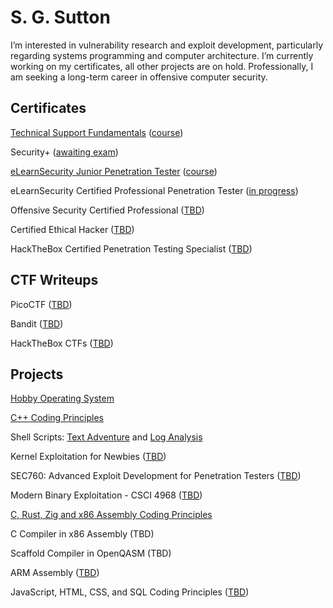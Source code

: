 <h1>S. G. Sutton</h1>
I’m interested in vulnerability research and exploit development, particularly regarding systems programming and computer architecture. I’m currently working on my certificates, all other projects are on hold. Professionally, I am seeking a long-term career in offensive computer security.
<h2>Certificates</h2>

[Technical Support Fundamentals](https://www.coursera.org/account/accomplishments/certificate/JPGQ3YYJJAWB) ([course](https://www.coursera.org/learn/technical-support-fundamentals))

Security+ ([awaiting exam](https://www.comptia.org/certifications/security))

[eLearnSecurity Junior Penetration Tester](https://certs.ine.com/3f7da421-6aa8-4def-a840-96057bbbaba4) ([course](https://ine.com/learning/certifications/internal/elearnsecurity-junior-penetration-tester-cert))

eLearnSecurity Certified Professional Penetration Tester ([in progress](https://ine.com/learning/certifications/internal/elearnsecurity-certified-professional-penetration-tester))

Offensive Security Certified Professional ([TBD](https://www.offsec.com/courses/pen-200/))

Certified Ethical Hacker ([TBD](https://www.eccouncil.org/train-certify/certified-ethical-hacker-ceh/))

HackTheBox Certified Penetration Testing Specialist ([TBD](https://academy.hackthebox.com/preview/certifications/htb-certified-penetration-testing-specialist/certification-steps))
<h2>CTF Writeups</h2>

PicoCTF ([TBD](https://picoctf.org/))

Bandit ([TBD](https://overthewire.org/wargames/bandit/))

HackTheBox CTFs ([TBD](https://app.hackthebox.com/home))
<h2>Projects</h2>

[Hobby Operating System](https://github.com/s-sutton/sgs_os/tree/main)

[C++ Coding Principles](https://github.com/s-sutton/2020_PROJECTS)

Shell Scripts: [Text Adventure](https://github.com/s-sutton/Bash-Text-Adventure) and [Log Analysis](https://github.com/s-sutton/first_shell_script)

Kernel Exploitation for Newbies ([TBD](https://hackmag.com/coding/linux-kernel-exploitation/))

SEC760: Advanced Exploit Development for Penetration Testers ([TBD](https://www.sans.org/cyber-security-courses/advanced-exploit-development-penetration-testers/))

Modern Binary Exploitation - CSCI 4968 ([TBD](https://web.archive.org/web/20210710080726/http://security.cs.rpi.edu/courses/binexp-spring2015/))

[C, Rust, Zig  and x86 Assembly Coding Principles](https://github.com/s-sutton/coding-principles)

C Compiler in x86 Assembly (TBD)

Scaffold Compiler in OpenQASM (TBD)

ARM Assembly ([TBD](https://azeria-labs.com/writing-arm-assembly-part-1/))

JavaScript, HTML, CSS, and SQL Coding Principles ([TBD](https://www.khanacademy.org/computing/computer-programming))
